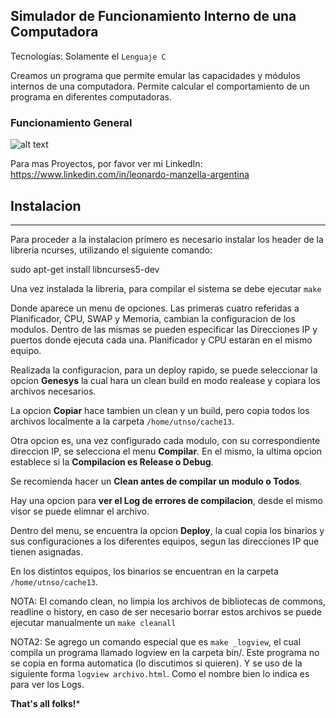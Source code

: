 ## Simulador de Funcionamiento Interno de una Computadora
Tecnologías: Solamente el `Lenguaje C`

Creamos un programa que permite emular las capacidades y módulos internos de una computadora.
Permite calcular el comportamiento de un programa en diferentes computadoras.

### Funcionamiento General
![alt text](https://raw.githubusercontent.com/LeonardoManzella/simulador-funcionamiento-computadora/master/Documentacion/Funcionamiento%20General.png "
Funcionamiento General")

Para mas Proyectos, por favor ver mi LinkedIn: https://www.linkedin.com/in/leonardo-manzella-argentina

## Instalacion
-----------

Para proceder a la instalacion primero es necesario instalar los header de la libreria ncurses, utilizando el siguiente comando:

sudo apt-get install libncurses5-dev

Una vez instalada la libreria, para compilar el sistema se debe ejecutar `make`

Donde aparece un menu de opciones. Las primeras cuatro referidas a Planificador, CPU, SWAP y Memoria, cambian la configuracion de los modulos. Dentro de las mismas se pueden especificar las Direcciones IP y puertos donde ejecuta cada una. Planificador y CPU estaran en el mismo equipo.

Realizada la configuracion, para un deploy rapido, se puede seleccionar la opcion **Genesys** la cual hara un clean build en modo realease y copiara los archivos necesarios.

La opcion **Copiar** hace tambien un clean y un build, pero copia todos los archivos localmente a la carpeta `/home/utnso/cache13`.

Otra opcion es, una vez configurado cada modulo, con su correspondiente direccion IP, se selecciona el menu **Compilar**.
En el mismo, la ultima opcion establece si la **Compilacion es Release o Debug**.

Se recomienda hacer un **Clean antes de compilar un modulo o Todos**.

Hay una opcion para **ver el Log de errores de compilacion**, desde el mismo visor se puede elimnar el archivo.

Dentro del menu, se encuentra la opcion **Deploy**, la cual copia los binarios y sus configuraciones a los diferentes equipos, segun las direcciones IP que tienen asignadas. 

En los distintos equipos, los binarios se encuentran en la carpeta `/home/utnso/cache13`.

NOTA: El comando clean, no limpia los archivos de bibliotecas de commons, readline o history, en caso de ser necesario borrar estos archivos se puede ejecutar manualmente un `make cleanall`

NOTA2: Se agrego un comando especial que es `make _logview`, el cual compila un programa llamado logview en la carpeta bin/. Este programa no se copia en forma automatica (lo discutimos si quieren). Y se uso de la siguiente forma `logview archivo.html`. Como el nombre bien lo indica es para ver los Logs.

**That's all folks!***
